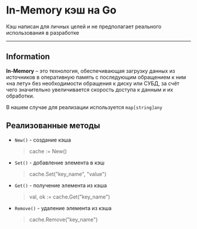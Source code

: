 # In-Memory кэш на Go

Кэш написан для личных целей и не предполагает реального использования в разработке

---

## Information
**In-Memory** – это технология, обеспечивающая загрузку данных из источников в оперативную память с последующим 
обращением к ним «на лету» без необходимости обращения к диску или СУБД, за счёт чего значительно увеличивается 
скорость доступа к данным и их обработки.

В нашем случае для реализации используется `map[string]any`

## Реализованные методы

- `New()` - создание кэша
    > cache := New()
- `Set()` - добавление элемента в кэш 
    > cache.Set("key_name", "value")
- `Get()` - получение элемента из кэша 
    > val, ok := cache.Get("key_name")
- `Remove()` - удаление элемента из кэша
    > cache.Remove("key_name")